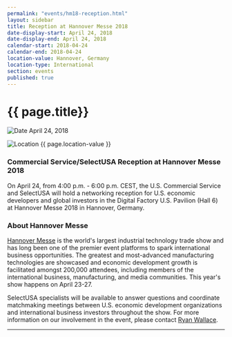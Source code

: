 ```yaml
---
permalink: "events/hm18-reception.html"
layout: sidebar
title: Reception at Hannover Messe 2018
date-display-start: April 24, 2018
date-display-end: April 24, 2018
calendar-start: 2018-04-24
calendar-end: 2018-04-24
location-value: Hannover, Germany
location-type: International
section: events
published: true
---
```


# {{ page.title}}

![Date](https://google.github.io/material-design-icons/action/svg/design/ic_event_24px.svg "Date") April 24, 2018

![Location](http://google.github.io/material-design-icons/social/svg/design/ic_location_city_24px.svg "Location") {{ page.location-value }}

### Commercial Service/SelectUSA Reception at Hannover Messe 2018

On April 24, from 4:00 p.m. - 6:00 p.m. CEST, the U.S. Commercial Service and SelectUSA will hold a networking reception for U.S. economic developers and global investors in the Digital Factory U.S. Pavilion (Hall 6) at Hannover Messe 2018 in Hannover, Germany.

### About Hannover Messe

[Hannover Messe](http://www.hannovermesse.de/home) is the world's largest industrial technology trade show and has long been one of the premier event platforms to spark international business opportunities. The greatest and most-advanced manufacturing technologies are showcased and economic development growth is facilitated amongst 200,000 attendees, including members of the international business, manufacturing, and media communities. This year's show happens on April 23-27.

SelectUSA specialists will be available to answer questions and coordinate matchmaking meetings between U.S. economic development organizations and international business investors throughout the show. For more information on our involvement in the event, please contact [Ryan Wallace](mailto:ryan.wallace@trade.gov).

---
